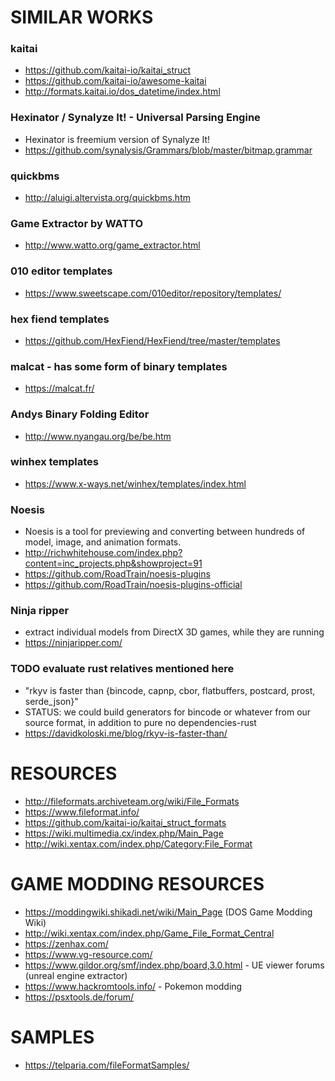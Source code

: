 # SIMILAR WORKS

### kaitai
- https://github.com/kaitai-io/kaitai_struct
- https://github.com/kaitai-io/awesome-kaitai
- http://formats.kaitai.io/dos_datetime/index.html

### Hexinator / Synalyze It! - Universal Parsing Engine
- Hexinator is freemium version of Synalyze It!
- https://github.com/synalysis/Grammars/blob/master/bitmap.grammar

### quickbms
- http://aluigi.altervista.org/quickbms.htm

### Game Extractor by WATTO
 - http://www.watto.org/game_extractor.html

### 010 editor templates
- https://www.sweetscape.com/010editor/repository/templates/

### hex fiend templates
- https://github.com/HexFiend/HexFiend/tree/master/templates

### malcat - has some form of binary templates
- https://malcat.fr/

### Andys Binary Folding Editor
- http://www.nyangau.org/be/be.htm

### winhex templates
- https://www.x-ways.net/winhex/templates/index.html

### Noesis
- Noesis is a tool for previewing and converting between hundreds of model, image, and animation formats.
- http://richwhitehouse.com/index.php?content=inc_projects.php&showproject=91
- https://github.com/RoadTrain/noesis-plugins
- https://github.com/RoadTrain/noesis-plugins-official

### Ninja ripper
- extract individual models from DirectX 3D games, while they are running
- https://ninjaripper.com/



### TODO evaluate rust relatives mentioned here
- "rkyv is faster than {bincode, capnp, cbor, flatbuffers, postcard, prost, serde_json}"
- STATUS: we could build generators for bincode or whatever from our source format, in addition to pure no dependencies-rust
- https://davidkoloski.me/blog/rkyv-is-faster-than/




# RESOURCES
- http://fileformats.archiveteam.org/wiki/File_Formats
- https://www.fileformat.info/
- https://github.com/kaitai-io/kaitai_struct_formats
- https://wiki.multimedia.cx/index.php/Main_Page
- http://wiki.xentax.com/index.php/Category:File_Format




# GAME MODDING RESOURCES
- https://moddingwiki.shikadi.net/wiki/Main_Page     (DOS Game Modding Wiki)
- http://wiki.xentax.com/index.php/Game_File_Format_Central
- https://zenhax.com/
- https://www.vg-resource.com/
- https://www.gildor.org/smf/index.php/board,3.0.html - UE viewer forums (unreal engine extractor)
- https://www.hackromtools.info/ - Pokemon modding
- https://psxtools.de/forum/


# SAMPLES
- https://telparia.com/fileFormatSamples/
